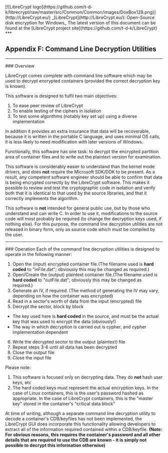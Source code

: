 <meta content="text/html; charset=UTF-8" http-equiv="Content-Type">
<meta name="keywords" content="disk encryption, security, transparent, AES, plausible deniability, virtual drive, Linux, MS Windows, portable, USB drive, partition">
<meta name="description" content="LibreCrypt: An Open-Source transparent encryption program for PCs. With this software, you can create one or more &quot;containers&quot; on your PC - which appear as disks, anything written to these disks is automatically encrypted before being stored on your hard drive.">

<meta name="author" content="Sarah Dean">
<meta name="copyright" content="Copyright 2004, 2005, 2006, 2007, 2008 Sarah Dean 2015 tdk">


<TITLE>Appendix F: Command Line Decryption Utilities</TITLE>

<link href="https://raw.githubusercontent.com/t-d-k/librecrypt/master/docs/styles_common.css" rel="stylesheet" type="text/css">

<link rel="shortcut icon" href="https://github.com/t-d-k/librecrypt/raw/master/src/Common/Common/images/DoxBox.ico" type="image/x-icon">

<SPAN CLASS="master_link">
[![LibreCrypt logo](https://github.com/t-d-k/librecrypt/raw/master/src/Common/Common/images/DoxBox128.png)](http://LibreCrypt.eu/)
</SPAN>
<SPAN CLASS="master_title">
_[LibreCrypt](http://LibreCrypt.eu/): Open-Source disk encryption for Windows_
</SPAN>

<SPAN class="tip">
The latest version of this document can be found at the [LibreCrypt project site](https://github.com/t-d-k/LibreCrypt)
</SPAN>
***
                
## Appendix F: Command Line Decryption Utilities

* * * 
<A NAME="level_3_heading_1">
### Overview
</A>

LibreCrypt comes complete with command line software which may be used to decrypt encrypted containers (provided the correct decryption key is known).

This software is designed to fulfil two main objectives:

  1. To ease peer review of LibreCrypt
  1. To enable testing of the ciphers in isolation
  3. To test some algorithms (notably key set up) using a diverse implementation
  
In addition it provides an extra insurance that data will be recoverable, because it is written in the portable C language, and uses minimal OS calls, it is less likely to need modification with later versions of Windows.  

Functionally, this software has one task: to decrypt the encrypted partition area of container files and to write out the plaintext version for examination.

This software is considerably easier to understand than the kernel mode drivers, and does **not** require the Microsoft SDK/DDK to be present. As a result, any competent software engineer should be able to confirm that data is being encrypted correctly by the LibreCrypt software.
This makes it possible to review and test the cryptographic code in isolation and verify both that it is identical to that used by the source libraries, and that it correctly implements the algorithm.  

This software is **not** intended for general public use, but by those who understand and can write C. In order to use it, modifications to the source code will most probably be required (to change the decryption keys used, if nothing else). For this purpose, the command line decryption utilities are not released in binary form, only as source code which must be compiled by the user.

* * * 
<A NAME="level_3_heading_2">
### Operation
</A>
Each of the command line decryption utilities is designed to operate in the following manner:

  1. Open the (input) encrypted container file.(The filename used is **hard coded** to "inFile.dat"; obviously this may be changed as required.)	
  2. Open/Create the (output) plaintext container file.(The filename used is **hard coded** to "outFile.dat"; obviously this may be changed as required.)	
  3. Generate an IV, if required. (The method of generating the IV may vary, depending on how the container was encrypted)
  4. Read in a sector's worth of data from the input (encrypted) file
  5. Decrypt the sector, block by block
   * The key used here is **hard coded** in the source, and must be the actual key that was used to encrypt the data (obviously!)
   * The way in which decryption is carried out is cypher, and cypher implementation dependent
  6. Write the decrypted sector to the output (plaintext) file
  7. Repeat steps 3-6 until all data has been decrypted
  8. Close the output file
  9. Close the input file

Please note:

 1. This software is focused only on decrypting data. They do **not** hash user keys, etc
 1. The hard coded keys must represent the actual encryption keys. In the case of Linux containers, this is the user's password hashed as appropriate. In the case of LibreCrypt containers, this is the "master key" stored in the container's "critical data block"

At time of writing, although a separate command line decryption utility to decode a container's CDB/keyfiles has not been implemented, the LibreCrypt GUI does incorporate this functionality allowing developers to extract all of the information required contained within a CDB/keyfile. **(Note: For obvious reasons, this requires the container's password and all other details that are required to use the CDB are known - it is simply not possible to decrypt this information otherwise)**



